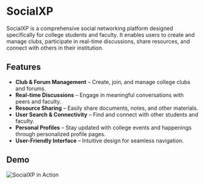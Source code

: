 # SocialXP

SocialXP is a comprehensive social networking platform designed specifically for college students and faculty. It enables users to create and manage clubs, participate in real-time discussions, share resources, and connect with others in their institution.

## Features
- **Club & Forum Management** – Create, join, and manage college clubs and forums.
- **Real-time Discussions** – Engage in meaningful conversations with peers and faculty.
- **Resource Sharing** – Easily share documents, notes, and other materials.
- **User Search & Connectivity** – Find and connect with other students and faculty.
- **Personal Profiles** – Stay updated with college events and happenings through personalized profile pages.
- **User-Friendly Interface** – Intuitive design for seamless navigation.

## Demo
![SocialXP in Action](demo.gif)
